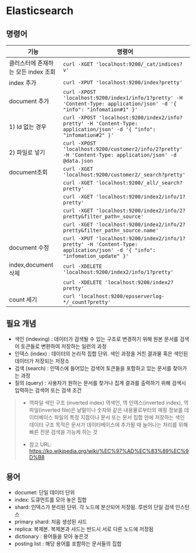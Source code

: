 # Elasticsearch

## 명령어

| 기능 | 명령어 |
| --- | --- |
| 클러스터에 존재하는 모든 index 조회 | `curl -XGET 'localhost:9200/_cat/indices?v'` |
| index 추가 | `curl -XPUT 'localhost:9200/index?pretty'` |
| document 추가 |  `curl -XPOST 'localhost:9200/index1/info/1?pretty' -H 'Content-Type: application/json' -d '{ "info": "infomation#1" }'` |
| 1) Id 없는 경우 | `curl -XPOST 'localhost:9200/index2/info?pretty' -H 'Content-Type: application/json' -d '{ "info": "infomation#2" }'` |
| 2) 파일로 넣기 | `curl -XPOST 'localhost:9200/customer2/info/2?pretty' -H 'Content-Type: application/json' -d @data.json` |
| document조회 | `curl -XGET 'localhost:9200/customer2/_search?pretty'` |
|  | `curl -XGET 'localhost:9200/_all/_search?pretty'` |
|  | `curl -XGET 'localhost:9200/index2/info/1?pretty'` |
|  | `curl -XGET 'localhost:9200/index2/info/2?pretty&filter_path=_source'` |
|  | `curl -XGET 'localhost:9200/index2/info/2?pretty&filter_path=_source.name'` |
| document 수정 | `curl -XPUT 'localhost:9200/index2/info/1?pretty' -H 'Content-Type: application/json' -d '{ "info": "infomation_update" }'` |
| index,document 삭제 | `curl -XDELETE 'localhost:9200/index2/info/1?pretty'`|
|  | `curl -XDELETE 'localhost:9200/index2?pretty'` |
| count 세기 | `curl 'localhost:9200/epsserverlog-*/_count?pretty'` |

## 필요 개념

* 색인 (indexing) : 데이터가 검색될 수 있는 구조로 변경하기 위해 원본 문서를 검색어 토큰들로 변환하여 저장하는 일련의 과정
* 인덱스 (index) : 데이터의 논리적 집합 단위. 색인 과정을 거친 결과물 혹은 색인된 데이터가 저장되는 저장소
* 검색 (search) : 인덱스에 들어있는 검색어 토큰들을 포함하고 있는 문서를 찾아가는 과정
* 질의 (query) : 사용자가 원하는 문서를 찾거나 집계 결과를 출력하기 위해 검색시 입력하는 검색어 또는 검색 조건
> * 역파일 색인 구조 (inverted index)
> 역색인, 역 인덱스(inverted index), 역 파일(inverted file)은 낱말이나 숫자와 같은 내용물로부터의 매핑 정보를 데이터베이스 파일의 특정 지점이나 문서 또는 문서 집합 안에 저장하는 색인 데이터 구조
목적은 문서가 데이터베이스에 추가될 때 늘어나는 처리를 위해 빠른 전문 검색을 가능케 하는 것
> - 참고 URL: https://ko.wikipedia.org/wiki/%EC%97%AD%EC%83%89%EC%9D%B8

## 용어

* documet: 단일 데이터 단위
* index: 도큐먼트를 모아 놓은 집합
* shard: 인덱스가 분리된 단위. 각 노드에 분산되어 저장됨. 루씬의 단일 검색 인스턴스
* primary shard: 처음 생성된 샤드
* replica: 복제본. 복제본과 샤드는 반드시 서로 다른 노드에 저장됨
* dictionary : 용어들을 모아 놓은것
* posting list : 해당 용어를 포함하는 문서들의 집합
